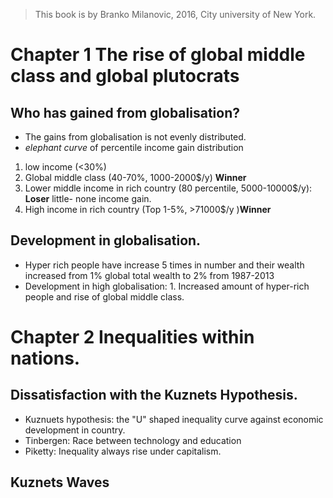 > This book is by Branko Milanovic, 2016,  City university of New York.
>

# Chapter 1 The rise of global middle class and global plutocrats

## Who has gained from globalisation?
- The gains from globalisation is not evenly distributed.
- *elephant curve* of percentile income gain distribution 
1. low income (<30%)
2. Global middle class (40-70%, 1000-2000$/y) **Winner** 
3. Lower middle income in rich country (80 percentile, 5000-10000$/y): **Loser** little- none income gain.
4. High income in rich country (Top 1-5%, >71000$/y )**Winner**

## Development in globalisation.
- Hyper rich people have increase 5 times in number and their wealth increased from 1% global total wealth to 2% from 1987-2013
- Development in high globalisation: 1. Increased amount of hyper-rich people and rise of global middle class.

# Chapter 2 Inequalities within nations.
## Dissatisfaction with the Kuznets Hypothesis.
- Kuznuets hypothesis: the "U" shaped inequality curve against economic development in country.
- Tinbergen: Race between technology and education
- Piketty: Inequality always rise under capitalism.

## Kuznets Waves


<!--stackedit_data:
eyJoaXN0b3J5IjpbLTk3MTU0NDY1MSw2Nzc3MDk1NjIsLTEwMz
YzMzQ5MTQsMjM5NTc4MDk4LC00NjU1ODIwNDcsLTExOTQ3OTIz
MzAsLTM5NjE4ODYxNSwtMTI4MzkzNjcyNywyODM5Mjg4MjRdfQ
==
-->